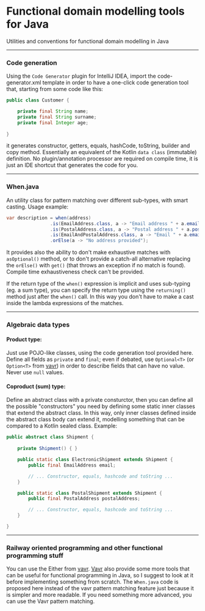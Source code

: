 # Functional domain modelling tools for Java
Utilities and conventions for functional domain modelling in Java

---

### Code generation
Using the `Code Generator` plugin for IntelliJ IDEA, import the code-generator.xml template in order to have a one-click code generation tool that, starting from some code like this:

```java
public class Customer {

    private final String name;
    private final String surname;
    private final Integer age;
    
}
```

it generates constructor, getters, equals, hashCode, toString, builder and copy method. Essentially an equivalent of the Kotlin `data class` (immutable) definition. No plugin/annotation processor are required on compile time, it is just an IDE shortcut that generates the code for you.

---

### When.java
An utility class for pattern matching over different sub-types, with smart casting. Usage example:

```java
var description = when(address)
                .is(EmailAddress.class, a -> "Email address " + a.email)
                .is(PostalAddress.class, a -> "Postal address " + a.postalAddress)
                .is(EmailAndPostalAddress.class, a -> "Email " + a.email + ", postal " + a.postalAddress)
                .orElse(a -> "No address provided");
```

It provides also the ability to don't make exhaustive matches with `asOptional()` method, or to don't provide a catch-all alternative replacing the `orElse()` with `get()` (that throws an exception if no match is found). Compile time exhaustiveness check can't be provided.

If the return type of the `when()` expression is implicit and uses sub-typing (eg. a sum type), you can specify the return type using the `returning()` method just after the `when()` call. In this way you don't have to make a cast inside the lambda expressions of the matches.

---

### Algebraic data types

#### Product type:
Just use POJO-like classes, using the code generation tool provided here. Define all fields as `private` and `final`; even if debated, use `Optional<T>` (or `Option<T>` from [vavr](https://www.vavr.io/vavr-docs/#_option)) in order to describe fields that can have no value. Never use `null` values.

#### Coproduct (sum) type:
Define an abstract class with a private consturctor, then you can define all the possible "constructors" you need by defining some static inner classes that extend the abstract class. In this way, only inner classes defined inside the abstract class body can extend it, modelling something that can be compared to a Kotlin sealed class. Example:

```java
public abstract class Shipment {
    
    private Shipment() { }

    public static class ElectronicShipment extends Shipment {
        public final EmailAddress email;

        // ... Constructor, equals, hashcode and toString ...
    }

    public static class PostalShipment extends Shipment {
        public final PostalAddress postalAddress;

        // ... Constructor, equals, hashcode and toString ...
    }

}
```

---

### Railway oriented programming and other functional programming stuff 
You can use the Either from [vavr](https://www.vavr.io/vavr-docs/#_either). [Vavr](https://www.vavr.io/) also provide some more tools that can be useful for functional programming in Java, so I suggest to look at it before implementing something from scratch. The `When.java` code is proposed here instead of the vavr pattern matching feature just because it is simpler and more readable. If you need something more advanced, you can use the Vavr pattern matching.

